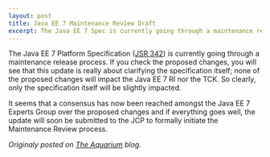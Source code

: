 ```yaml
---
layout: post
title: Java EE 7 Maintenance Review Draft
excerpt: The Java EE 7 Spec is currently going through a maintenance release process...
---
```


The Java EE 7 Platform Specification ([JSR 342](https://jcp.org/en/jsr/detail?id=342)) is currently going through a maintenance release process. If you check the proposed changes, you will see that this update is really about clarifying the specification itself; none of the proposed changes will impact the Java EE 7 RI nor the TCK. So clearly, only the specification itself will be slightly impacted.

It seems that a consensus has now been reached amongst the Java EE 7 Experts Group over the proposed changes and if everything goes well, the update will soon be submitted to the JCP to formally initiate the Maintenance Review process. 


*Originaly posted on [The Aquarium](https://blogs.oracle.com/theaquarium/java-ee-7-maintenance-review-draft) blog.*
